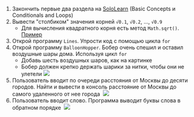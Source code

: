 1. Закончить первые два раздела на [SoloLearn](https://www.sololearn.com/Play/CSharp) (Basic Concepts и Conditionals and Loops)
2. Вывести "столбиком" значения корней `√0.1`, `√0.2`, ..., `√0.9`
   - Для вычисления квадратного корня есть метод `Math.sqrt()`. [Пример](https://gist.github.com/Simplifier/d9c85905e34abfd780fd60ff22743dac)
3. Открой программу `Lines`. Упрости код с помощью цикла `for`
4. Открой программу `BalloonHopper`. Бобер очень спешил и оставил воздушные шары дома. Используя цикл `for`
   - Добавь шесть воздушных шаров, как на картинке
   - Бобер должен крепко держать шарики за нитки, чтобы они не улетели 
     ![](https://lh6.googleusercontent.com/RGWuWWChgGiLhKLHA4luW3oUH-VYW0dTCmu0T6CW5SnUsUYW0lba-ns-znDjWN37vJsbEMpIXj2guSh3FvmGIcEOERORlKemXI1EF0pNOVoau2VSo4Lm1zk84pHkaoh8npbWGC-yPBY)
5. Пользователь вводит по очереди расстояния от Москвы до десяти городов. Найти и вывести в консоль расстояние от Москвы до самого удаленного от нее города
  ​
  ![](https://api.monosnap.com/rpc/file/download?id=DDwHOdWRVcwpBzEOsKswabjtRKJNIq)
6. Пользователь вводит слово. Программа выводит буквы слова в обратном порядке
  ​
  ![](https://api.monosnap.com/rpc/file/download?id=eQQZVTItLpAtyPOIgD0xu5NJ7dBIbD)
